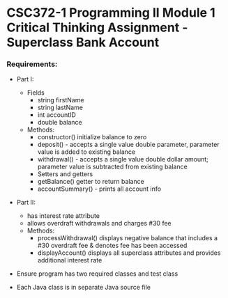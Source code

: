 # CSC372-1 Programming II Module 1 Critical Thinking Assignment - Superclass Bank Account

### Requirements:
- Part I:
  - Fields
    - string firstName
    - string lastName
    - int accountID
    - double balance
  - Methods:
    - constructor() initialize balance to zero
    - deposit() - accepts a single value double parameter, parameter value is added to existing balance
    - withdrawal() - accepts a single value double dollar amount; parameter value is subtracted from existing balance
    - Setters and getters
    - getBalance() getter to return balance
    - accountSummary() - prints all account info
- Part II:
    - has interest rate attribute
    - allows overdraft withdrawals and charges #30 fee
  - Methods:
    - processWithdrawal() displays negative balance that includes a #30 overdraft fee & denotes fee has been accessed
    - displayAccount() displays all superclass attributes and provides additional interest rate

- Ensure program has two required classes and test class
- Each Java class is in separate Java source file
